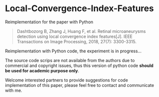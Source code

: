 # Local-Convergence-Index-Features
Reimplementation for the paper with Python 

> Dashtbozorg B, Zhang J, Huang F, et al. Retinal microaneurysms detection using local convergence index features[J]. IEEE Transactions on Image Processing, 2018, 27(7): 3300-3315.

Reimplementation with Python code, the experiment is in progress...

The source code scrips are not available from the authors due to commercial and copyright issues, thus this version of python code **should be used for academic purpose only**.

Welcome interested partners to provide suggestions for code implementation of this paper, please feel free to contact and communicate with me.
